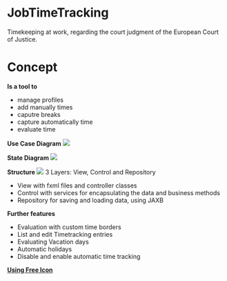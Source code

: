 # JobTimeTracking
Timekeeping at work, regarding the court judgment of the European Court of Justice.

# Concept

**Is a tool to**
       <ul>
          <li>manage profiles</li>
          <li>add manually  times</li>
          <li>caputre breaks</li>
          <li>capture automatically time</li>
          <li>evaluate time</li>
      </ul> 

**Use Case Diagram**
<img src="https://image.prntscr.com/image/am4pn7qARESMg6moEnaaNA.jpg" />  

**State Diagram**
<img src="https://image.prntscr.com/image/Y5JBc5LlQNO0b_AZqb4CRw.jpg" />  

**Structure**
<img src="https://github.com/aschmidt82/JobTimeTracking/blob/FeatureBranch/class%20diagram.png" />
3 Layers: View, Control and Repository

<ul>
       <li>View with fxml files and controller classes</li>
       <li>Control with services for encapsulating the data and business methods</li>
       <li>Repository for saving and loading data, using JAXB</li>
</ul>

**Further features**
<ul>
       <li>Evaluation with custom time borders</li>
       <li>List and edit Timetracking entries</li>
       <li>Evaluating Vacation days</li>
       <li>Automatic holidays</li>
       <li>Disable and enable automatic time tracking</li>
</ul>

**[Using Free Icon](https://icons8.de/icons)**
